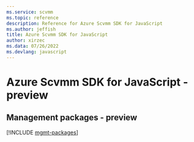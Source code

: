 ```yaml
---
ms.service: scvmm
ms.topic: reference
description: Reference for Azure Scvmm SDK for JavaScript
ms.author: jeffish
title: Azure Scvmm SDK for JavaScript
author: xirzec
ms.data: 07/26/2022
ms.devlang: javascript
---
```

# Azure Scvmm SDK for JavaScript - preview

## Management packages - preview
[!INCLUDE [mgmt-packages](scvmm-mgmt-index.md)]